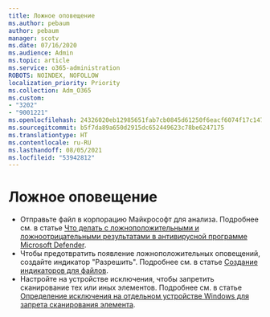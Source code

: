 ```yaml
---
title: Ложное оповещение
ms.author: pebaum
author: pebaum
manager: scotv
ms.date: 07/16/2020
ms.audience: Admin
ms.topic: article
ms.service: o365-administration
ROBOTS: NOINDEX, NOFOLLOW
localization_priority: Priority
ms.collection: Adm_O365
ms.custom:
- "3202"
- "9001221"
ms.openlocfilehash: 24326020eb12985651fab7cb0845d61250f6eacf6074f17c147c66554b0bd870
ms.sourcegitcommit: b5f7da89a650d2915dc652449623c78be6247175
ms.translationtype: HT
ms.contentlocale: ru-RU
ms.lasthandoff: 08/05/2021
ms.locfileid: "53942812"
---
```

# <a name="seeing-a-false-alert"></a>Ложное оповещение

- Отправьте файл в корпорацию Майкрософт для анализа. Подробнее см. в статье [Что делать с ложноположительными и ложноотрицательными результатами в антивирусной программе Microsoft Defender](https://docs.microsoft.com/windows/security/threat-protection/microsoft-defender-antivirus/antivirus-false-positives-negatives#submit-a-file-to-microsoft-for-analysis).
- Чтобы предотвратить появление ложноположительных оповещений, создайте индикатор "Разрешить". Подробнее см. в статье [Создание индикаторов для файлов](https://docs.microsoft.com/windows/security/threat-protection/microsoft-defender-atp/indicator-file).  
- Настройте на устройстве исключения, чтобы запретить сканирование тех или иных элементов. Подробнее см. в статье [Определение исключения на отдельном устройстве Windows для запрета сканирования элемента](https://docs.microsoft.com/windows/security/threat-protection/microsoft-defender-antivirus/antivirus-false-positives-negatives#define-an-exclusion-on-an-individual-windows-device-to-prevent-an-item-from-being-scanned).  